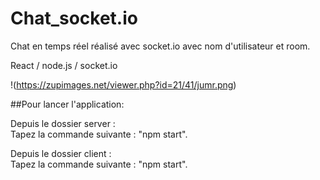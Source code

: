# Chat_socket.io
Chat en temps réel réalisé avec socket.io avec nom d'utilisateur et room.  

React / node.js / socket.io  

!(https://zupimages.net/viewer.php?id=21/41/jumr.png)  

##Pour lancer l'application:  

Depuis le dossier server :  
Tapez la commande suivante : "npm start".  

Depuis le dossier client :  
Tapez la commande suivante : "npm start".

